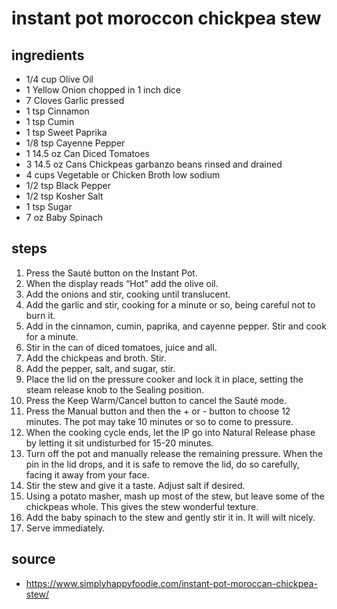 # instant pot moroccon chickpea stew

## ingredients

- 1/4 cup Olive Oil
- 1 Yellow Onion chopped in 1 inch dice
- 7 Cloves Garlic pressed
- 1 tsp Cinnamon
- 1 tsp Cumin
- 1 tsp Sweet Paprika
- 1/8 tsp Cayenne Pepper
- 1 14.5 oz Can Diced Tomatoes
- 3 14.5 oz Cans Chickpeas garbanzo beans rinsed and drained
- 4 cups Vegetable or Chicken Broth low sodium
- 1/2 tsp Black Pepper
- 1/2 tsp Kosher Salt
- 1 tsp Sugar
- 7 oz Baby Spinach

## steps

1. Press the Sauté button on the Instant Pot.
1. When the display reads “Hot” add the olive oil.
1. Add the onions and stir, cooking until translucent.
1. Add the garlic and stir, cooking for a minute or so, being careful not to burn it.
1. Add in the cinnamon, cumin, paprika, and cayenne pepper. Stir and cook for a minute.
1. Stir in the can of diced tomatoes, juice and all.
1. Add the chickpeas and broth. Stir.
1. Add the pepper, salt, and sugar, stir.
1. Place the lid on the pressure cooker and lock it in place, setting the steam release knob to the Sealing position.
1. Press the Keep Warm/Cancel button to cancel the Sauté mode.
1. Press the Manual button and then the + or - button to choose 12 minutes. The pot may take 10 minutes or so to come to pressure.
1. When the cooking cycle ends, let the IP go into Natural Release phase by letting it sit undisturbed for 15-20 minutes.
1. Turn off the pot and manually release the remaining pressure. When the pin in the lid drops, and it is safe to remove the lid, do so carefully, facing it away from your face.
1. Stir the stew and give it a taste. Adjust salt if desired.
1. Using a potato masher, mash up most of the stew, but leave some of the chickpeas whole. This gives the stew wonderful texture.
1. Add the baby spinach to the stew and gently stir it in. It will wilt nicely.
1. Serve immediately.

## source

- <https://www.simplyhappyfoodie.com/instant-pot-moroccan-chickpea-stew/>